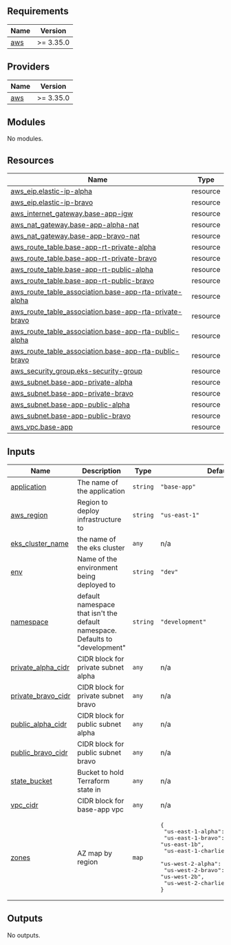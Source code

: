 ## Requirements

| Name | Version |
|------|---------|
| <a name="requirement_aws"></a> [aws](#requirement\_aws) | >= 3.35.0 |

## Providers

| Name | Version |
|------|---------|
| <a name="provider_aws"></a> [aws](#provider\_aws) | >= 3.35.0 |

## Modules

No modules.

## Resources

| Name | Type |
|------|------|
| [aws_eip.elastic-ip-alpha](https://registry.terraform.io/providers/hashicorp/aws/latest/docs/resources/eip) | resource |
| [aws_eip.elastic-ip-bravo](https://registry.terraform.io/providers/hashicorp/aws/latest/docs/resources/eip) | resource |
| [aws_internet_gateway.base-app-igw](https://registry.terraform.io/providers/hashicorp/aws/latest/docs/resources/internet_gateway) | resource |
| [aws_nat_gateway.base-app-alpha-nat](https://registry.terraform.io/providers/hashicorp/aws/latest/docs/resources/nat_gateway) | resource |
| [aws_nat_gateway.base-app-bravo-nat](https://registry.terraform.io/providers/hashicorp/aws/latest/docs/resources/nat_gateway) | resource |
| [aws_route_table.base-app-rt-private-alpha](https://registry.terraform.io/providers/hashicorp/aws/latest/docs/resources/route_table) | resource |
| [aws_route_table.base-app-rt-private-bravo](https://registry.terraform.io/providers/hashicorp/aws/latest/docs/resources/route_table) | resource |
| [aws_route_table.base-app-rt-public-alpha](https://registry.terraform.io/providers/hashicorp/aws/latest/docs/resources/route_table) | resource |
| [aws_route_table.base-app-rt-public-bravo](https://registry.terraform.io/providers/hashicorp/aws/latest/docs/resources/route_table) | resource |
| [aws_route_table_association.base-app-rta-private-alpha](https://registry.terraform.io/providers/hashicorp/aws/latest/docs/resources/route_table_association) | resource |
| [aws_route_table_association.base-app-rta-private-bravo](https://registry.terraform.io/providers/hashicorp/aws/latest/docs/resources/route_table_association) | resource |
| [aws_route_table_association.base-app-rta-public-alpha](https://registry.terraform.io/providers/hashicorp/aws/latest/docs/resources/route_table_association) | resource |
| [aws_route_table_association.base-app-rta-public-bravo](https://registry.terraform.io/providers/hashicorp/aws/latest/docs/resources/route_table_association) | resource |
| [aws_security_group.eks-security-group](https://registry.terraform.io/providers/hashicorp/aws/latest/docs/resources/security_group) | resource |
| [aws_subnet.base-app-private-alpha](https://registry.terraform.io/providers/hashicorp/aws/latest/docs/resources/subnet) | resource |
| [aws_subnet.base-app-private-bravo](https://registry.terraform.io/providers/hashicorp/aws/latest/docs/resources/subnet) | resource |
| [aws_subnet.base-app-public-alpha](https://registry.terraform.io/providers/hashicorp/aws/latest/docs/resources/subnet) | resource |
| [aws_subnet.base-app-public-bravo](https://registry.terraform.io/providers/hashicorp/aws/latest/docs/resources/subnet) | resource |
| [aws_vpc.base-app](https://registry.terraform.io/providers/hashicorp/aws/latest/docs/resources/vpc) | resource |

## Inputs

| Name | Description | Type | Default | Required |
|------|-------------|------|---------|:--------:|
| <a name="input_application"></a> [application](#input\_application) | The name of the application | `string` | `"base-app"` | no |
| <a name="input_aws_region"></a> [aws\_region](#input\_aws\_region) | Region to deploy infrastructure to | `string` | `"us-east-1"` | no |
| <a name="input_eks_cluster_name"></a> [eks\_cluster\_name](#input\_eks\_cluster\_name) | the name of the eks cluster | `any` | n/a | yes |
| <a name="input_env"></a> [env](#input\_env) | Name of the environment being deployed to | `string` | `"dev"` | no |
| <a name="input_namespace"></a> [namespace](#input\_namespace) | default namespace that isn't the default namespace.  Defaults to "development" | `string` | `"development"` | no |
| <a name="input_private_alpha_cidr"></a> [private\_alpha\_cidr](#input\_private\_alpha\_cidr) | CIDR block for private subnet alpha | `any` | n/a | yes |
| <a name="input_private_bravo_cidr"></a> [private\_bravo\_cidr](#input\_private\_bravo\_cidr) | CIDR block for private subnet bravo | `any` | n/a | yes |
| <a name="input_public_alpha_cidr"></a> [public\_alpha\_cidr](#input\_public\_alpha\_cidr) | CIDR block for public subnet alpha | `any` | n/a | yes |
| <a name="input_public_bravo_cidr"></a> [public\_bravo\_cidr](#input\_public\_bravo\_cidr) | CIDR block for public subnet bravo | `any` | n/a | yes |
| <a name="input_state_bucket"></a> [state\_bucket](#input\_state\_bucket) | Bucket to hold Terraform state in | `any` | n/a | yes |
| <a name="input_vpc_cidr"></a> [vpc\_cidr](#input\_vpc\_cidr) | CIDR block for base-app vpc | `any` | n/a | yes |
| <a name="input_zones"></a> [zones](#input\_zones) | AZ map by region | `map` | <pre>{<br>  "us-east-1-alpha": "us-east-1a",<br>  "us-east-1-bravo": "us-east-1b",<br>  "us-east-1-charlie": "us-east-1c",<br>  "us-west-2-alpha": "us-west-2a",<br>  "us-west-2-bravo": "us-west-2b",<br>  "us-west-2-charlie": "us-west-2c"<br>}</pre> | no |

## Outputs

No outputs.
